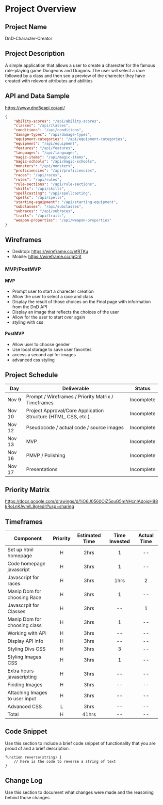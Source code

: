 # Project Overview

## Project Name

DnD-Character-Creator

## Project Description

A simple application that allows a user to create a charecter for the famous role-playing game Dungeons and Dragons.  The user will select a race followed by a class and then see a preview of the charecter they have created with relevent attributes and abilities

## API and Data Sample

https://www.dnd5eapi.co/api/
```JSON
{
    "ability-scores": "/api/ability-scores",
    "classes": "/api/classes",
    "conditions": "/api/conditions",
    "damage-types": "/api/damage-types",
    "equipment-categories": "/api/equipment-categories",
    "equipment": "/api/equipment",
    "features": "/api/features",
    "languages": "/api/languages",
    "magic-items": "/api/magic-items",
    "magic-schools": "/api/magic-schools",
    "monsters": "/api/monsters",
    "proficiencies": "/api/proficiencies",
    "races": "/api/races",
    "rules": "/api/rules",
    "rule-sections": "/api/rule-sections",
    "skills": "/api/skills",
    "spellcasting": "/api/spellcasting",
    "spells": "/api/spells",
    "starting-equipment": "/api/starting-equipment",
    "subclasses": "/api/subclasses",
    "subraces": "/api/subraces",
    "traits": "/api/traits",
    "weapon-properties": "/api/weapon-properties"
}
```

## Wireframes

- Desktop: https://wireframe.cc/etRTKu
- Mobile: https://wireframe.cc/IgCrit

### MVP/PostMVP

#### MVP 

- Prompt user to start a charecter creation 
- Allow the user to select a race and class
- Display the result of those choices on the Final page with information from the DnD API
- Display an image that reflects the choices of the user
- Allow for the user to start over again
- styling with css

#### PostMVP  

- Allow user to choose gender
- Use local storage to save user favorites
- access a second api for images
- advanced css styling

## Project Schedule

|  Day | Deliverable | Status
|---|---| ---|
|Nov 9| Prompt / Wireframes / Priority Matrix / Timeframes | Incomplete
|Nov 10| Project Approval/Core Application Structure (HTML, CSS, etc.) | Incomplete
|Nov 12| Pseudocode / actual code / source images | Incomplete
|Nov 13| MVP | Incomplete
|Nov 16| PMVP / Polishing | Incomplete
|Nov 17| Presentations | Incomplete

## Priority Matrix

https://docs.google.com/drawings/d/1iO6J0560OiZ5ouG5mNHcnIAdojgH88kRoLnKAvmlL8g/edit?usp=sharing

## Timeframes

| Component | Priority | Estimated Time | Time Invested | Actual Time |
| --- | :---: |  :---: | :---: | :---: |
| Set up html homepage| H | 2hrs| 1 | -- |
|Code homepage javascript| H | 3hrs| 1 | -- |
|Javascript for races| H | 3hrs| 1hrs | 2 |
|Manip Dom for choosing Race| H | 3hrs| 1 | -- |
|Javascrpit for Classes| H | 3hrs| -- | 1 |
|Manip Dom for choosing class| H | 3hrs| 1 | -- |
|Working with API| H | 3hrs| -- | -- |
|Display API info| H | 3hrs| -- | -- |
|Styling Divs CSS| H | 3hrs| 3 | -- |
|Styling Images CSS| H | 3hrs| 1 | -- |
| Extra hours javascripting | H | 3hrs| -- | -- |
| Finding Images | H | 3hrs| -- | -- |
| Attaching Images to user input | H | 3hrs| -- | -- |
| Advanced CSS | L | 3hrs| -- | -- |
| Total | H | 41hrs| -- | -- |

## Code Snippet

Use this section to include a brief code snippet of functionality that you are proud of and a brief description.  

```
function reverse(string) {
	// here is the code to reverse a string of text
}
```

## Change Log
 Use this section to document what changes were made and the reasoning behind those changes.  
